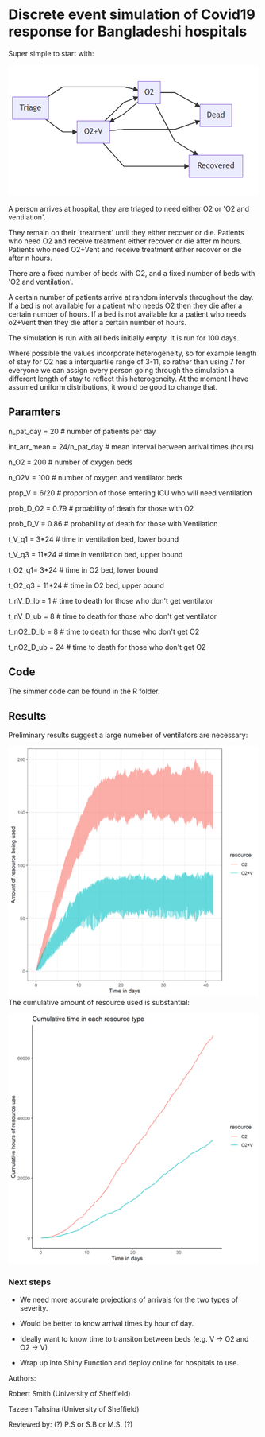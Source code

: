 # Discrete event simulation of Covid19 response for Bangladeshi hospitals

Super simple to start with:

![PLOT 1](https://github.com/RobertASmith/covid_bangladesh/blob/master/outputs/concept_model.png)

A person arrives at hospital, they are triaged to need either O2 or 'O2 and ventilation'.
 
They remain on their 'treatment' until they either recover or die. Patients who need O2 and receive treatment either recover  or die after m hours. Patients who need O2+Vent and receive treatment either recover or die after n hours. 
 
There are a fixed number of beds with O2, and a fixed number of beds with 'O2 and ventilation'. 
 
A certain number of patients arrive at random intervals throughout the day. If a bed is not available for a patient who needs O2 then they die after a certain number of hours. If a bed is not available for a patient who needs o2+Vent then they die after a certain number of hours.
 
The simulation is run with all beds initially empty. It is run for 100 days.
 
Where possible the values incorporate heterogeneity, so for example length of stay for O2 has a interquartile range of 3-11, so rather than using 7 for everyone we can assign every person going through the simulation a different length of stay to reflect this heterogeneity. At the moment I have assumed uniform distributions, it would be good to change that.


## Paramters
n_pat_day = 20   # number of patients per day

int_arr_mean = 24/n_pat_day # mean interval between arrival times (hours)

n_O2 = 200       # number of oxygen beds

n_O2V = 100       # number of oxygen and ventilator beds

prop_V = 6/20   # proportion of those entering ICU who will need ventilation

prob_D_O2 = 0.79 # prbability of death for those with O2

prob_D_V = 0.86  # probability of death for those with Ventilation

t_V_q1 = 3*24   # time in ventilation bed, lower bound

t_V_q3 = 11*24  # time in ventilation bed, upper bound

t_O2_q1= 3*24   # time in O2 bed, lower bound

t_O2_q3 = 11*24 # time in O2 bed, upper bound

t_nV_D_lb  = 1      # time to death for those who don't get ventilator

t_nV_D_ub  = 8      # time to death for those who don't get ventilator

t_nO2_D_lb = 8      # time to death for those who don't get O2

t_nO2_D_ub = 24      # time to death for those who don't get O2


## Code

The simmer code can be found in the R folder.

## Results

Preliminary results suggest a large numeber of ventilators are necessary:

![PLOT 1](https://github.com/RobertASmith/covid_bangladesh/blob/master/outputs/resource_use.png)
The cumulative amount of resource used is substantial:

![PLOT 1](https://github.com/RobertASmith/covid_bangladesh/blob/master/outputs/cum_resource_use.png)


### Next steps
  
  - We need more accurate projections of arrivals for the two types of severity.
  
  - Would be better to know arrival times by hour of day.
  
  - Ideally want to know time to transiton between beds (e.g. V -> O2 and O2 -> V)
  
  - Wrap up into Shiny Function and deploy online for hospitals to use.
 
 
Authors:

Robert Smith (University of Sheffield)

Tazeen Tahsina (University of Sheffield)


Reviewed by:
(?) P.S or S.B or M.S. (?)
